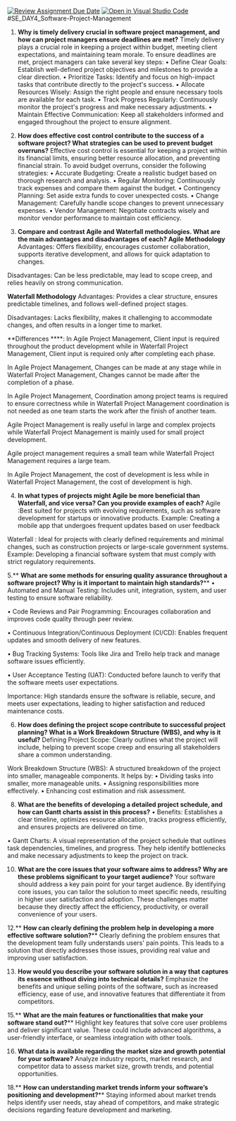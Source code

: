 [![Review Assignment Due Date](https://classroom.github.com/assets/deadline-readme-button-22041afd0340ce965d47ae6ef1cefeee28c7c493a6346c4f15d667ab976d596c.svg)](https://classroom.github.com/a/9pw6JKcu)
[![Open in Visual Studio Code](https://classroom.github.com/assets/open-in-vscode-2e0aaae1b6195c2367325f4f02e2d04e9abb55f0b24a779b69b11b9e10269abc.svg)](https://classroom.github.com/online_ide?assignment_repo_id=18389861&assignment_repo_type=AssignmentRepo)
#SE_DAY4_Software-Project-Management


1.	**Why is timely delivery crucial in software project management, and how can project managers ensure deadlines are met?**
  Timely delivery plays a crucial role in keeping a project within budget, meeting client expectations, and 
  maintaining team morale. To ensure deadlines are met, project managers can take several key steps:
    •	Define Clear Goals: Establish well-defined project objectives and milestones to provide a clear direction.
    •	Prioritize Tasks: Identify and focus on high-impact tasks that contribute directly to the project's success.
    •	Allocate Resources Wisely: Assign the right people and ensure necessary tools are available for each task.
    •	Track Progress Regularly: Continuously monitor the project's progress and make necessary adjustments.
    •	Maintain Effective Communication: Keep all stakeholders informed and engaged throughout the project to ensure alignment.

2.	**How does effective cost control contribute to the success of a software project? What strategies can be used to prevent budget overruns?**
Effective cost control is essential for keeping a project within its financial limits, ensuring better resource allocation, and preventing financial strain. To avoid budget overruns, consider the following strategies:
   •	Accurate Budgeting: Create a realistic budget based on thorough research and analysis.
   •	Regular Monitoring: Continuously track expenses and compare them against the budget.
   •	Contingency Planning: Set aside extra funds to cover unexpected costs.
   •	Change Management: Carefully handle scope changes to prevent unnecessary expenses.
   •	Vendor Management: Negotiate contracts wisely and monitor vendor performance to maintain cost efficiency.
  	
3.	**Compare and contrast Agile and Waterfall methodologies. What are the main advantages and disadvantages of each?
Agile Methodology**
Advantages: Offers flexibility, encourages customer collaboration, supports iterative development, and allows for quick adaptation to changes.

Disadvantages: Can be less predictable, may lead to scope creep, and relies heavily on strong communication.

**Waterfall Methodology**
Advantages: Provides a clear structure, ensures predictable timelines, and follows well-defined project stages.

Disadvantages: Lacks flexibility, makes it challenging to accommodate changes, and often results in a longer time to market.

**Differences ****: 
In Agile Project Management, Client input is required throughout the product development while in Waterfall Project Management, Client input is required only after completing each phase.

In Agile Project Management, Changes can be made at any stage while in Waterfall Project Management, Changes cannot be made after the completion of a phase.

In Agile Project Management, Coordination among project teams is required to ensure correctness while in Waterfall Project Management coordination is not needed as one team starts the work after the finish of another team.

Agile Project Management is really useful in large and complex projects while Waterfall Project Management is mainly used for small project development.

 Agile project management requires a small team while Waterfall Project Management requires a large team.
 
In Agile Project Management, the cost of development is less while in Waterfall Project Management, the cost of development is high.

4.	**In what types of projects might Agile be more beneficial than Waterfall, and vice versa? Can you provide examples of each?**
Agile :Best suited for projects with evolving requirements, such as software development for startups or innovative products. Example: Creating a mobile app that undergoes frequent updates based on user feedback

Waterfall : Ideal for projects with clearly defined requirements and minimal changes, such as construction projects or large-scale government systems. Example: Developing a financial software system that must comply with strict regulatory requirements.

5.**	**What are some methods for ensuring quality assurance throughout a software project? Why is it important to maintain high standards?****
•  Automated and Manual Testing: Includes unit, integration, system, and user testing to ensure software reliability.

•  Code Reviews and Pair Programming: Encourages collaboration and improves code quality through peer review.

•  Continuous Integration/Continuous Deployment (CI/CD): Enables frequent updates and smooth delivery of new features.

•  Bug Tracking Systems: Tools like Jira and Trello help track and manage software issues efficiently.

•  User Acceptance Testing (UAT): Conducted before launch to verify that the software meets user expectations.

Importance: High standards ensure the software is reliable, secure, and meets user expectations, leading to higher satisfaction and reduced maintenance costs.

6.	**How does defining the project scope contribute to successful project planning? What is a Work Breakdown Structure (WBS), and why is it useful?**
Defining Project Scope: Clearly outlines what the project will include, helping to prevent scope creep and ensuring all stakeholders share a common understanding.

 Work Breakdown Structure (WBS): A structured breakdown of the project into smaller, manageable components. It helps by:
•	Dividing tasks into smaller, more manageable units.
•	Assigning responsibilities more effectively.
•	Enhancing cost estimation and risk assessment.

8.	**What are the benefits of developing a detailed project schedule, and how can Gantt charts assist in this process?**
•  Benefits: Establishes a clear timeline, optimizes resource allocation, tracks progress efficiently, and ensures projects are delivered on time.

•  Gantt Charts: A visual representation of the project schedule that outlines task dependencies, timelines, and progress. They help identify bottlenecks and make necessary adjustments to keep the project on track.

10.	**What are the core issues that your software aims to address? Why are these problems significant to your target audience?**
Your software should address a key pain point for your target audience. By identifying core issues, you can tailor the solution to meet specific needs, resulting in higher user satisfaction and adoption. These challenges matter because they directly affect the efficiency, productivity, or overall convenience of your users.

12.**	**How can clearly defining the problem help in developing a more effective software solution?****
Clearly defining the problem ensures that the development team fully understands users' pain points. This leads to a solution that directly addresses those issues, providing real value and improving user satisfaction.

13.	**How would you describe your software solution in a way that captures its essence without diving into technical details?**
Emphasize the benefits and unique selling points of the software, such as increased efficiency, ease of use, and innovative features that differentiate it from competitors.

15.**	**What are the main features or functionalities that make your software stand out?****
Highlight key features that solve core user problems and deliver significant value. These could include advanced algorithms, a user-friendly interface, or seamless integration with other tools.

16.	**What data is available regarding the market size and growth potential for your software?**
Analyze industry reports, market research, and competitor data to assess market size, growth trends, and potential opportunities.

18.**	**How can understanding market trends inform your software’s positioning and development?****
Staying informed about market trends helps identify user needs, stay ahead of competitors, and make strategic decisions regarding feature development and marketing.

